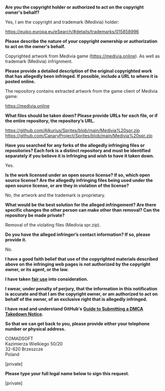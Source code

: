 **Are you the copyright holder or authorized to act on the copyright owner's behalf?**

Yes, I am the copyright and trademark (Medivia) holder:

https://euipo.europa.eu/eSearch/#details/trademarks/015858996

**Please describe the nature of your copyright ownership or authorization to act on the owner's behalf.**

Copyrighted artwork from Medivia game (https://medivia.online). As well as trademark (Medivia) infrignment.

**Please provide a detailed description of the original copyrighted work that has allegedly been infringed. If possible, include a URL to where it is posted online.**

The repository contains extracted artwork from the game client of Medivia game:

https://medivia.online

**What files should be taken down? Please provide URLs for each file, or if the entire repository, the repository’s URL.**

https://github.com/Alkurius/Sprites/blob/main/Medivia%20spr.zip  
https://github.com/CanaryProject/Sprites/blob/main/Medivia%20spr.zip

**Have you searched for any forks of the allegedly infringing files or repositories? Each fork is a distinct repository and must be identified separately if you believe it is infringing and wish to have it taken down.**

Yes.

**Is the work licensed under an open source license? If so, which open source license? Are the allegedly infringing files being used under the open source license, or are they in violation of the license?**

No, the artwork and the trademark is proprietary.

**What would be the best solution for the alleged infringement? Are there specific changes the other person can make other than removal? Can the repository be made private?**

Removal of the violating files (Medivia spr.zip).

**Do you have the alleged infringer’s contact information? If so, please provide it.**

No.

**I have a good faith belief that use of the copyrighted materials described above on the infringing web pages is not authorized by the copyright owner, or its agent, or the law.**

**I have taken <a href="https://www.lumendatabase.org/topics/22">fair use</a> into consideration.**

**I swear, under penalty of perjury, that the information in this notification is accurate and that I am the copyright owner, or am authorized to act on behalf of the owner, of an exclusive right that is allegedly infringed.**

**I have read and understand GitHub's <a href="https://docs.github.com/articles/guide-to-submitting-a-dmca-takedown-notice/">Guide to Submitting a DMCA Takedown Notice</a>.**

**So that we can get back to you, please provide either your telephone number or physical address.**

COMADSOFT  
Kazimierza Wielkiego 50/20  
32-620 Brzeszcze  
Poland

[private]

**Please type your full legal name below to sign this request.**

[private]
